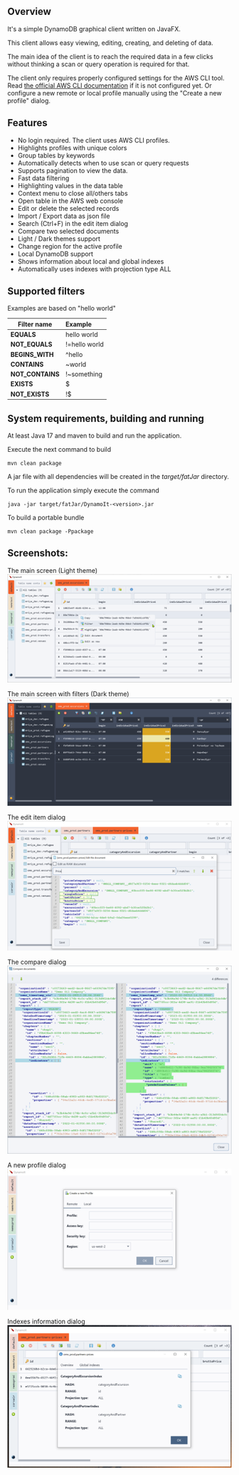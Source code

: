 ## Overview
It's a simple DynamoDB graphical client written on JavaFX.

This client allows easy viewing, editing, creating, and deleting of data.

The main idea of the client is to reach the required data in a few clicks without thinking a scan or query operation is required for that.

The client only requires properly configured settings for the AWS CLI tool. Read [the official AWS CLI documentation](https://docs.aws.amazon.com/cli/latest/userguide/cli-configure-quickstart.html) if it is not configured yet.
Or configure a new remote or local profile manually using the "Create a new profile" dialog.   

## Features
 * No login required. The client uses AWS CLI profiles.
 * Highlights profiles with unique colors 
 * Group tables by keywords
 * Automatically detects when to use scan or query requests
 * Supports pagination to view the data.
 * Fast data filtering
 * Highlighting values in the data table
 * Context menu to close all/others tabs
 * Open table in the AWS web console
 * Edit or delete the selected records
 * Import / Export data as json file 
 * Search (Ctrl+F) in the edit item dialog
 * Compare two selected documents
 * Light / Dark themes support
 * Change region for the active profile
 * Local DynamoDB support
 * Shows information about local and global indexes
 * Automatically uses indexes with projection type ALL 
 
## Supported filters
Examples are based on "hello world"

|Filter name|Example|
|-----------|:------|
|__EQUALS__ |hello world|
|__NOT_EQUALS__ |!=hello world|
|__BEGINS_WITH__|^hello|
|__CONTAINS__|~world|
|__NOT_CONTAINS__|!~something|
|__EXISTS__|$| 
|__NOT_EXISTS__|!$| 

## System requirements, building and running
At least Java 17 and maven to build and run the application.

Execute the next command to build
```
mvn clean package
```

A jar file with all dependencies will be created in the _target/fatJar_ directory.

To run the application simply execute the command
```
java -jar target/fatJar/DynamoIt-<version>.jar 
```

To build a portable bundle
```
mvn clean package -Ppackage
```

## Screenshots:
The main screen (Light theme)
![main screen](./images/main_screen.png)

The main screen with filters (Dark theme)
![filter screen](./images/filter_screen.png)

The edit item dialog
![edit screen](./images/edit_screen.png)

The compare dialog
![compare screen](./images/compare_screen.png)

A new profile dialog
![a new profile dialog](./images/new_profile_dialog.png)

Indexes information dialog
![indexes info dialog](./images/global_index_info.png)
